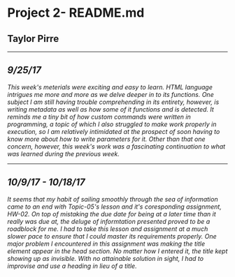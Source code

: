 # Project 2- README.md
## **Taylor Pirre**

---
*9/25/17*
---

*This week's meterials were exciting and easy to learn. HTML language intrigues me more and more as we delve deeper in to its functions. One subject I am still having trouble comprehending in its entirety, however, is writing metadata as well as how some of it functions and is detected. It reminds me a tiny bit of how custom commands were written in programming, a topic of which I also struggled to make work properly in execution, so I am relatively intimidated at the prospect of soon having to know more about how to write parameters for it. Other than that one concern, however, this week's work was a fascinating continuation to what was learned during the previous week.*

---
*10/9/17 - 10/18/17*
---
*It seems that my habit of sailing smoothly through the sea of information came to an end with Topic-05's lesson and it's coresponding assignment, HW-02. On top of mistaking the due date for being at a later time than it really was due at, the deluge of informtation presented proved to be a roadblock for me. I had to take this lesson and assignment at a much slower pace to ensure that I could master its requirements properly. One major problem I encountered in this assignment was making the title element appear in the head section. No matter how I entered it, the title kept showing up as invisible. With no attainable solution in sight, I had to improvise and use a heading in lieu of a title.*
